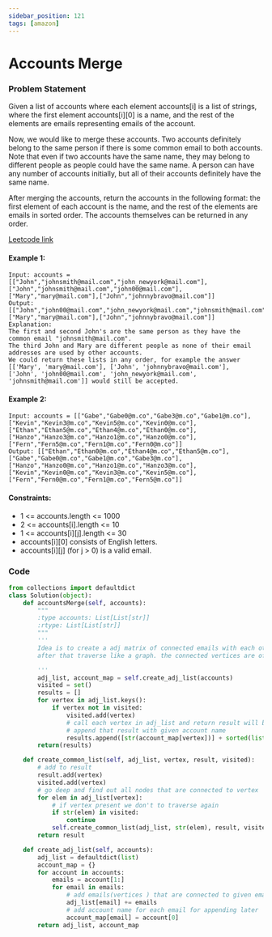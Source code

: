 ```yaml
---
sidebar_position: 121
tags: [amazon]
---
```


# Accounts Merge

### Problem Statement

Given a list of accounts where each element accounts[i] is a list of strings, where the first element accounts[i][0] is a name, and the rest of the elements are emails representing emails of the account.

Now, we would like to merge these accounts. Two accounts definitely belong to the same person if there is some common email to both accounts. Note that even if two accounts have the same name, they may belong to different people as people could have the same name. A person can have any number of accounts initially, but all of their accounts definitely have the same name.

After merging the accounts, return the accounts in the following format: the first element of each account is the name, and the rest of the elements are emails in sorted order. The accounts themselves can be returned in any order.

[Leetcode link](https://leetcode.com/problems/accounts-merge)

#### Example 1:

```
Input: accounts = [["John","johnsmith@mail.com","john_newyork@mail.com"],["John","johnsmith@mail.com","john00@mail.com"],["Mary","mary@mail.com"],["John","johnnybravo@mail.com"]]
Output: [["John","john00@mail.com","john_newyork@mail.com","johnsmith@mail.com"],["Mary","mary@mail.com"],["John","johnnybravo@mail.com"]]
Explanation:
The first and second John's are the same person as they have the common email "johnsmith@mail.com".
The third John and Mary are different people as none of their email addresses are used by other accounts.
We could return these lists in any order, for example the answer [['Mary', 'mary@mail.com'], ['John', 'johnnybravo@mail.com'],
['John', 'john00@mail.com', 'john_newyork@mail.com', 'johnsmith@mail.com']] would still be accepted.
```

#### Example 2:

```
Input: accounts = [["Gabe","Gabe0@m.co","Gabe3@m.co","Gabe1@m.co"],["Kevin","Kevin3@m.co","Kevin5@m.co","Kevin0@m.co"],["Ethan","Ethan5@m.co","Ethan4@m.co","Ethan0@m.co"],["Hanzo","Hanzo3@m.co","Hanzo1@m.co","Hanzo0@m.co"],["Fern","Fern5@m.co","Fern1@m.co","Fern0@m.co"]]
Output: [["Ethan","Ethan0@m.co","Ethan4@m.co","Ethan5@m.co"],["Gabe","Gabe0@m.co","Gabe1@m.co","Gabe3@m.co"],["Hanzo","Hanzo0@m.co","Hanzo1@m.co","Hanzo3@m.co"],["Kevin","Kevin0@m.co","Kevin3@m.co","Kevin5@m.co"],["Fern","Fern0@m.co","Fern1@m.co","Fern5@m.co"]]
```

#### Constraints:

- 1 <= accounts.length <= 1000
- 2 <= accounts[i].length <= 10
- 1 <= accounts[i][j].length <= 30
- accounts[i][0] consists of English letters.
- accounts[i][j] (for j > 0) is a valid email.

### Code

```python title="Python Code"
from collections import defaultdict
class Solution(object):
    def accountsMerge(self, accounts):
        """
        :type accounts: List[List[str]]
        :rtype: List[List[str]]
        """
        '''
        Idea is to create a adj matrix of connected emails with each other
        after that traverse like a graph. the connected vertices are of same person. Voila

        '''
        adj_list, account_map = self.create_adj_list(accounts)
        visited = set()
        results = []
        for vertex in adj_list.keys():
            if vertex not in visited:
                visited.add(vertex)
                # call each vertex in adj_list and return result will be all the emails that are connected to each other
                # append that result with given account name
                results.append([str(account_map[vertex])] + sorted(list(self.create_common_list(adj_list, str(vertex), set(), visited))))
        return(results)

    def create_common_list(self, adj_list, vertex, result, visited):
        # add to result
        result.add(vertex)
        visited.add(vertex)
        # go deep and find out all nodes that are connected to vertex
        for elem in adj_list[vertex]:
            # if vertex present we don't to traverse again
            if str(elem) in visited:
                continue
            self.create_common_list(adj_list, str(elem), result, visited)
        return result

    def create_adj_list(self, accounts):
        adj_list = defaultdict(list)
        account_map = {}
        for account in accounts:
            emails = account[1:]
            for email in emails:
                # add emails(vertices ) that are connected to given email
                adj_list[email] += emails
                # add account name for each email for appending later
                account_map[email] = account[0]
        return adj_list, account_map


```
